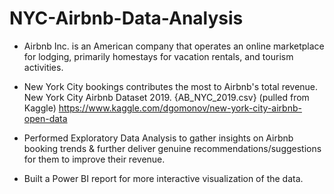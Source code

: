 # NYC-Airbnb-Data-Analysis

- Airbnb Inc. is an American company that operates an online marketplace for lodging, primarily homestays for vacation rentals, and tourism activities.

- New York City bookings contributes the most to Airbnb's total revenue. 
  New York City Airbnb Dataset 2019. {AB_NYC_2019.csv}
  (pulled from Kaggle) https://www.kaggle.com/dgomonov/new-york-city-airbnb-open-data
  
 - Performed Exploratory Data Analysis to gather insights on Airbnb booking trends & further deliver genuine recommendations/suggestions for them to improve their revenue.
 
 - Built a Power BI report for more interactive visualization of the data.
